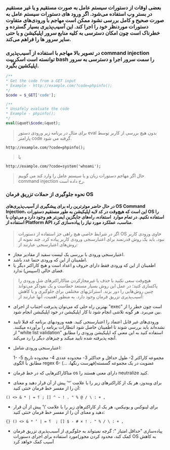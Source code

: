 ### بعضی اوقات از دستورات سیستم عامل به صورت مستقیم و یا غیر مستقیم در بستر وب استفاده می‌شود. اگر ورود های دستورات سیستم عامل به صورت صحیح و کامل بررسی نشود ممکن است مهاجم با ورودی‌های متفاوت دستورات موردنظر خود را اجرا کند. این آسیب‌پذیری بسیار گسترده و خطرناک است چون امکان دسترسی به کلیه منابع سرور اپلیکیشن و یا حتی سایر سرور ها را فراهم می‌کند.

### در تصویر بالا مهاجم با استفاده از آسیب‌پذیری command injection توانسته است اسکریپت bash را سمت سرور اجرا و دسترسی به سرور اپلیکشین بگیرد.

```php
/**
* Get the code from a GET input
* Example - http://example.com/?code=phpinfo();
*/
$code = $_GET['code'];

/**
* Unsafely evaluate the code
* Example - phpinfo();
*/
eval(&quot\$code;&quot);
```

> برای مثال در برنامه زیر ورودی دستور eval بدون هیچ بررسی از کاربر توسط پارامتر code گرفته می شود.

```url
http://example.com/?code=phpinfo();
```
> یا
```url
http://example.com/?code=system('whoami');
```
> حال اگر مهاجم دستورات زبان و یا سیستم عامل را وارد کند می گوییم command injection رخ داده است.

### نحوه جلوگیری از حملات تزریق فرمان OS
#### در حال حاضر موثرترین راه برای پیشگیری از آسیب‌پذیری‌های OS Command Injection، این است که هیچ‌وقت در کد لایه اپلیکیشن به طور مستقیم دستورات OS را استفاده نکنیم. در تمام موارد  استفاده، راه‌های جایگزین ایمن‌تر هم وجود دارد و می‌توان با استفاده از Platform API مناسب، عملکرد مورد نیاز را پیاده‌سازی کرد.
>اگر در شرایط خاصی هیچ راهی جز استفاده از دستورات OS حاوی ورودی کاربر نبود، باید یک روش قدرتمند برای اعتبارسنجی ورودی کاربر پیاده کرد. چند نمونه از روش‌های اعتبارسنجی عبارتند از:
* اعتبارسنجی ورودی با بررسی یک لیست سفید از مقادیر مجاز.
* اطمینان از این که ورودی حتما عدد باشد.
* اطمینان از این که ورودی فقط دارای حروف و اعداد است و هیچ کاراکتر دیگر یا فضای خالی (اسپیس) ندارد.
>هیچ‌وقت سعی نکنید با حذف یا غیرمجازکردن متاکاراکترهای شل ورودی را پاکسازی کنید؛ در عمل این روش بسیار مستعد خطاست و یک نفوذگر می‌تواند چنین روش‌هایی را دور بزند.
استراتژیهای مختلفی برای جلوگیری و یا کاهش آسیب‌پذیری  تزریق فرمان وجود دارد. به منظور اهمیت، آنها عبارتند از:
* بهترین راه حلی که می‌توان پذیرفت اجتناب از اجرای "exec" است چون خطر را از بین می‌برد. هر گونه تلاشی انجام شود تا کار اپلیکیشن در خود اپلیکیشن انجام شود.
* ورودی‌های غیر قابل اعتماد را اعتبارسنجی کنید. همه ورودیهای برنامه که قبلا تایید نشده‌اند باید بررسی شوند تا اطمینان حاصل شود انتظارات برنامه را برآورده میکنند. از "white list validation" استفاده کنید به این معنی که اپلیکیشن ورودی را مطابق آنچه پذیرفته شده تایید میکند و چیزهای دیگر را رد می‌کند.
* اعتبارسنجی ورودی شامل:

    1- مجموعه کاراکتر
    2- طول حداقل و حداکثر
    3- محدوده عددی
    4- محدوده تاریخ
    5- مطابق با الگوی regex
    6- عضویت در یک مجموعه گسسته(فهرست رنگها، ...)
* متاکاراکترهایی که در خط فرمان os دارای معنی هستند را neutralize کنید.
* برای ویندوز، هر یک از کاراکترهای زیر را با علامت ‘^’  پیش از آن قرار دهید و معنای آن را از مفسر خط فرمان خنثی کنید:
```regex
() <> & * | = ؟ ; [] ^ ~ ! . " % @ / \ : + ,
```
* برای لینوکس و یونیکس، هر یک از کاراکترهای زیر را با علامت ‘\’  پیش از آن قرار دهید و معنای آن را از مفسر خط فرمان خنثی کنید: 
```regex
{} () <> & * ‘ | = ؟  ; [] $ - # × ! . " % / \ : + ,
```
* پیاده‌سازی "حداقل امتیاز ": گرچه نمیتواند به جلوگیری از آسیب‌پذیری تزریق فرمان کمک کند، محدود کردن مجوز)مورد استفاده برای اجرای دستورات OS به کاهش آسیب کمک خواهد کرد
